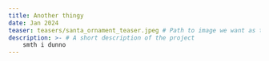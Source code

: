 ```yaml
---
title: Another thingy
date: Jan 2024
teaser: teasers/santa_ornament_teaser.jpeg # Path to image we want as teaser for this post, stored in `/static`
description: >- # A short description of the project
    smth i dunno
---
```

